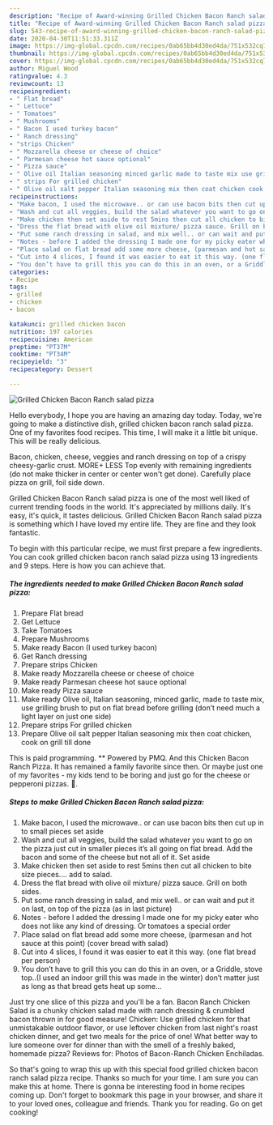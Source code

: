 ```yaml
---
description: "Recipe of Award-winning Grilled Chicken Bacon Ranch salad pizza"
title: "Recipe of Award-winning Grilled Chicken Bacon Ranch salad pizza"
slug: 543-recipe-of-award-winning-grilled-chicken-bacon-ranch-salad-pizza
date: 2020-04-30T11:51:33.311Z
image: https://img-global.cpcdn.com/recipes/0ab65bb4d30ed4da/751x532cq70/grilled-chicken-bacon-ranch-salad-pizza-recipe-main-photo.jpg
thumbnail: https://img-global.cpcdn.com/recipes/0ab65bb4d30ed4da/751x532cq70/grilled-chicken-bacon-ranch-salad-pizza-recipe-main-photo.jpg
cover: https://img-global.cpcdn.com/recipes/0ab65bb4d30ed4da/751x532cq70/grilled-chicken-bacon-ranch-salad-pizza-recipe-main-photo.jpg
author: Miguel Wood
ratingvalue: 4.3
reviewcount: 13
recipeingredient:
- " Flat bread"
- " Lettuce"
- " Tomatoes"
- " Mushrooms"
- " Bacon I used turkey bacon"
- " Ranch dressing"
- "strips Chicken"
- " Mozzarella cheese or cheese of choice"
- " Parmesan cheese hot sauce optional"
- " Pizza sauce"
- " Olive oil Italian seasoning minced garlic made to taste mix use grilling brush to put on flat bread before grilling dont need much a light layer on just one side"
- " strips For grilled chicken"
- " Olive oil salt pepper Italian seasoning mix then coat chicken cook on grill till done"
recipeinstructions:
- "Make bacon, I used the microwave.. or can use bacon bits then cut up in to small pieces set aside"
- "Wash and cut all veggies, build the salad whatever you want to go on the pizza just cut in smaller pieces it’s all going on flat bread. Add the bacon and some of the cheese but not all of it. Set aside"
- "Make chicken then set aside to rest 5mins then cut all chicken to bite size pieces.... add to salad."
- "Dress the flat bread with olive oil mixture/ pizza sauce. Grill on both sides."
- "Put some ranch dressing in salad, and mix well.. or can wait and put it on last, on top of the pizza (as in last picture)"
- "Notes - before I added the dressing I made one for my picky eater who does not like any kind of dressing. Or tomatoes a special order"
- "Place salad on flat bread add some more cheese, (parmesan and hot sauce at this point) (cover bread with salad)"
- "Cut into 4 slices, I found it was easier to eat it this way. (one flat bread per person)"
- "You don’t have to grill this you can do this in an oven, or a Griddle, stove top..(I used an indoor grill this was made in the winter) don’t matter just as long as that bread gets heat up some..."
categories:
- Recipe
tags:
- grilled
- chicken
- bacon

katakunci: grilled chicken bacon 
nutrition: 197 calories
recipecuisine: American
preptime: "PT37M"
cooktime: "PT34M"
recipeyield: "3"
recipecategory: Dessert

---
```



![Grilled Chicken Bacon Ranch salad pizza](https://img-global.cpcdn.com/recipes/0ab65bb4d30ed4da/751x532cq70/grilled-chicken-bacon-ranch-salad-pizza-recipe-main-photo.jpg)

Hello everybody, I hope you are having an amazing day today. Today, we're going to make a distinctive dish, grilled chicken bacon ranch salad pizza. One of my favorites food recipes. This time, I will make it a little bit unique. This will be really delicious.

Bacon, chicken, cheese, veggies and ranch dressing on top of a crispy cheesy-garlic crust. MORE+ LESS Top evenly with remaining ingredients (do not make thicker in center or center won&#39;t get done). Carefully place pizza on grill, foil side down.

Grilled Chicken Bacon Ranch salad pizza is one of the most well liked of current trending foods in the world. It's appreciated by millions daily. It's easy, it's quick, it tastes delicious. Grilled Chicken Bacon Ranch salad pizza is something which I have loved my entire life. They are fine and they look fantastic.


To begin with this particular recipe, we must first prepare a few ingredients. You can cook grilled chicken bacon ranch salad pizza using 13 ingredients and 9 steps. Here is how you can achieve that.

<!--inarticleads1-->

##### The ingredients needed to make Grilled Chicken Bacon Ranch salad pizza:

1. Prepare  Flat bread
1. Get  Lettuce
1. Take  Tomatoes
1. Prepare  Mushrooms
1. Make ready  Bacon (I used turkey bacon)
1. Get  Ranch dressing
1. Prepare strips Chicken
1. Make ready  Mozzarella cheese or cheese of choice
1. Make ready  Parmesan cheese hot sauce optional
1. Make ready  Pizza sauce
1. Make ready  Olive oil, Italian seasoning, minced garlic, made to taste mix, use grilling brush to put on flat bread before grilling (don’t need much a light layer on just one side)
1. Prepare  strips For grilled chicken
1. Prepare  Olive oil salt pepper Italian seasoning mix then coat chicken, cook on grill till done


This is paid programming. ** Powered by PMQ. And this Chicken Bacon Ranch Pizza. It has remained a family favorite since then. Or maybe just one of my favorites - my kids tend to be boring and just go for the cheese or pepperoni pizzas. 🙂. 

<!--inarticleads2-->

##### Steps to make Grilled Chicken Bacon Ranch salad pizza:

1. Make bacon, I used the microwave.. or can use bacon bits then cut up in to small pieces set aside
1. Wash and cut all veggies, build the salad whatever you want to go on the pizza just cut in smaller pieces it’s all going on flat bread. Add the bacon and some of the cheese but not all of it. Set aside
1. Make chicken then set aside to rest 5mins then cut all chicken to bite size pieces.... add to salad.
1. Dress the flat bread with olive oil mixture/ pizza sauce. Grill on both sides.
1. Put some ranch dressing in salad, and mix well.. or can wait and put it on last, on top of the pizza (as in last picture)
1. Notes - before I added the dressing I made one for my picky eater who does not like any kind of dressing. Or tomatoes a special order
1. Place salad on flat bread add some more cheese, (parmesan and hot sauce at this point) (cover bread with salad)
1. Cut into 4 slices, I found it was easier to eat it this way. (one flat bread per person)
1. You don’t have to grill this you can do this in an oven, or a Griddle, stove top..(I used an indoor grill this was made in the winter) don’t matter just as long as that bread gets heat up some...


Just try one slice of this pizza and you&#39;ll be a fan. Bacon Ranch Chicken Salad is a chunky chicken salad made with ranch dressing &amp; crumbled bacon thrown in for good measure! Chicken: Use grilled chicken for that unmistakable outdoor flavor, or use leftover chicken from last night&#39;s roast chicken dinner, and get two meals for the price of one! What better way to lure someone over for dinner than with the smell of a freshly baked, homemade pizza? Reviews for: Photos of Bacon-Ranch Chicken Enchiladas. 

So that's going to wrap this up with this special food grilled chicken bacon ranch salad pizza recipe. Thanks so much for your time. I am sure you can make this at home. There is gonna be interesting food in home recipes coming up. Don't forget to bookmark this page in your browser, and share it to your loved ones, colleague and friends. Thank you for reading. Go on get cooking!
